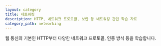 ```yaml
---
layout: category
title: 네트워킹
description: HTTP, 네트워크 프로토콜, 보안 등 네트워킹 관련 학습 자료
category_path: networking
---
```


웹 통신의 기본인 HTTP부터 다양한 네트워크 프로토콜, 인증 방식 등을 학습합니다.
